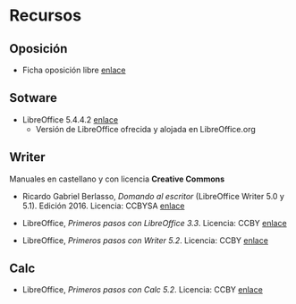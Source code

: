 # Recursos

## Oposición

- Ficha oposición libre [enlace](http://www.informateoposiciones.es/wp-content/uploads/2018/05/Xunta-funcionarios-c2-auxiliar-administrativo-libre_OPE2016_2017.pdf)

## Sotware

- LibreOffice 5.4.4.2 [enlace](https://downloadarchive.documentfoundation.org/libreoffice/old/5.4.4.2/win/x86_64/LibreOffice_5.4.4.2_Win_x64.msi 'LibreOffice 5.4.4.2')
  - Versión de LibreOffice ofrecida y alojada en LibreOffice.org

## Writer

Manuales en castellano y con licencia **Creative Commons**

- Ricardo Gabriel Berlasso, _Domando al escritor_ (LibreOffice Writer 5.0 y 5.1). Edición 2016. Licencia: CCBYSA [enlace](https://elpinguinotolkiano.files.wordpress.com/2016/04/domandoalescritor-2016.pdf 'Ricardo Gabriel Berlasso - Domando al escritor')

- LibreOffice, _Primeros pasos con LibreOffice 3.3_. Licencia: CCBY [enlace](https://wiki.documentfoundation.org/images/b/b9/0100GS3-PrimerosPasosConLibO.pdf 'LibreOffice - Primeros pasos con LibreOffice 3.3')
- LibreOffice, _Primeros pasos con Writer 5.2_. Licencia: CCBY [enlace](http://bit.ly/2E46cAW 'LibreOffice - Primeros pasos con Writer 5.2')

## Calc

- LibreOffice, _Primeros pasos con Calc 5.2_. Licencia: CCBY [enlace](https://wiki.documentfoundation.org/images/0/05/0105GS3-PrimerosPasosConCalc.pdf 'LibreOffice - Primeros pasos con Calc 5.2')
